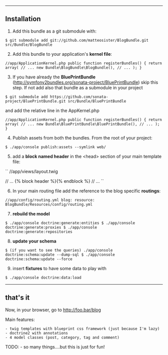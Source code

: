 ------------
Installation
------------

1) Add this bundle as a git submodule with:

``$ git submodule add git://github.com/matteosister/BlogBundle.git src/Bundle/BlogBundle``

2) Add this bundle to your application's **kernel file**:

``
//app/ApplicationKernel.php
public function registerBundles()
{
    return array(
        // ...
        new Bundle\BlogBundle\BlogBundle(),
        // ...
    );
}
``

3) If you have already the **BluePrintBundle** (http://symfony2bundles.org/sonata-project/BluePrintBundle) skip this step.
If not add also that bundle as a submodule in your project

``$ git submodule add https://github.com/sonata-project/BluePrintBundle.git src/Bundle/BluePrintBundle``

and add the relative line in the AppKernel.php

``
//app/ApplicationKernel.php
public function registerBundles()
{
    return array(
        // ...
        new Bundle\BluePrintBundle\BluePrintBundle(),
        // ...
    );
}
``

4) Publish assets from both the bundles. From the root of your project:

``$ ./app/console publish:assets --symlink web/``

5) add a **block named header** in the \<head\> section of your main template file:

``
//app/views/layout.twig
<head>
    // ...
    {% block header %}{% endblock %}
    // ...
</head>
``

6) In your main routing file add the reference to the blog specific **routings**:

``
//app/config/routing.yml
blog:
    resource: BlogBundle/Resources/config/routing.yml
``

7) **rebuild the model**

``
$ ./app/console doctrine:generate:entities
$ ./app/console doctrine:generate:proxies
$ ./app/console doctrine:generate:repositories
``

8) **update your schema**

``
$ (if you want to see the queries) ./app/console doctrine:schema:update --dump-sql
$ ./app/console doctrine:schema:update --force
``

9) insert **fixtures** to have some data to play with

``$ ./app/console doctrine:data:load``

---------
that's it
---------

Now, in your browser, go to http://foo.bar/blog

Main features:


    - twig templates with blueprint css framework (just because I'm lazy)
    - doctrine2 with annotations
    - 4 model classes (post, category, tag and comment)

TODO:
    - so many things....but this is just for fun!
